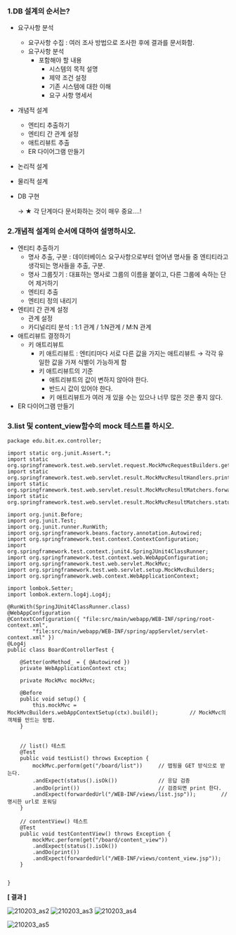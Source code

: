 ### 1.DB 설계의 순서는?

- 요구사항 분석

  - 요구사항 수집 : 여러 조사 방법으로 조사한 후에 결과를 문서화함.
  - 요구사항 분석
    - 포함해야 할 내용
      - 시스템의 목적 설명
      - 제약 조건 설정
      - 기존 시스템에 대한 이해
      - 요구 사항 명세서

- 개념적 설계

  - 엔티티 추출하기
  - 엔티티 간 관계 설정
  - 애트리뷰트 추출
  - ER 다이어그램 만들기

- 논리적 설계

- 물리적 설계

- DB 구현

  → ★ 각 단계마다 문서화하는 것이 매우 중요....!

  

### 2.개념적 설계의 순서에 대하여 설명하시오.

- 엔티티 추출하기
  - 명사 추출, 구분 :  데이터베이스 요구사항으로부터 얻어낸 명사들 중  엔티티라고 생각되는 명사들을 추출, 구분.
  - 명사 그룹짓기 : 대표하는 명사로 그룹의 이름을 붙이고, 다른 그룹에 속하는 단어 제거하기
  - 엔티티 추출
  - 엔티티 정의 내리기
- 엔티티 간 관계 설정
  - 관계 설정
  - 카디널리티 분석 : 1:1 관계 / 1:N관계 / M:N 관계 
- 애트리뷰트 결정하기
  - 키 애트리뷰트
    - 키 애트리뷰트 : 엔티티마다 서로 다른 값을 가지는 애트리뷰트 → 각각 유일한 값을 가져 식별이 가능하게 함
    - 키 애트리뷰트의 기준
      - 애트리뷰트의 값이 변하지 않아야 한다.
      - 반드시 값이 있어야 한다.
      - 키 애트리뷰트가 여러 개 있을 수는 있으나 너무 많은 것은 좋지 않다.
- ER 다이어그램 만들기



### 3.list 및 content_view함수의 mock 테스트를 하시오.

```
package edu.bit.ex.controller;

import static org.junit.Assert.*;
import static org.springframework.test.web.servlet.request.MockMvcRequestBuilders.get;
import static org.springframework.test.web.servlet.result.MockMvcResultHandlers.print;
import static org.springframework.test.web.servlet.result.MockMvcResultMatchers.forwardedUrl;
import static org.springframework.test.web.servlet.result.MockMvcResultMatchers.status;

import org.junit.Before;
import org.junit.Test;
import org.junit.runner.RunWith;
import org.springframework.beans.factory.annotation.Autowired;
import org.springframework.test.context.ContextConfiguration;
import org.springframework.test.context.junit4.SpringJUnit4ClassRunner;
import org.springframework.test.context.web.WebAppConfiguration;
import org.springframework.test.web.servlet.MockMvc;
import org.springframework.test.web.servlet.setup.MockMvcBuilders;
import org.springframework.web.context.WebApplicationContext;

import lombok.Setter;
import lombok.extern.log4j.Log4j;

@RunWith(SpringJUnit4ClassRunner.class)
@WebAppConfiguration
@ContextConfiguration({ "file:src/main/webapp/WEB-INF/spring/root-context.xml",
		"file:src/main/webapp/WEB-INF/spring/appServlet/servlet-context.xml" })
@Log4j
public class BoardControllerTest {

	@Setter(onMethod_ = { @Autowired })				
	private WebApplicationContext ctx; 				

	private MockMvc mockMvc; 						

	@Before									 
	public void setup() {
		this.mockMvc = MockMvcBuilders.webAppContextSetup(ctx).build();			 // MockMvc의 객체를 만드는 방법.
	}

	
	// list() 테스트
	@Test
	public void testList() throws Exception {
		mockMvc.perform(get("/board/list"))		// 맵핑을 GET 방식으로 받는다.
		.andExpect(status().isOk())				// 응답 검증
		.andDo(print())							// 검증되면 print 한다.
		.andExpect(forwardedUrl("/WEB-INF/views/list.jsp"));		// 명시한 url로 포워딩
	}
	
	// contentView() 테스트
	@Test
	public void testContentView() throws Exception {
		mockMvc.perform(get("/board/content_view"))		
		.andExpect(status().isOk())						
		.andDo(print())									
		.andExpect(forwardedUrl("/WEB-INF/views/content_view.jsp"));
	}


}

```

**[ 결과 ]**

![210203_as2](https://user-images.githubusercontent.com/75013108/106738815-c2220a80-665b-11eb-9528-718d4548654d.PNG)
![210203_as3](https://user-images.githubusercontent.com/75013108/106738822-c3533780-665b-11eb-87c6-96ccbe08d0ec.PNG)
![210203_as4](https://user-images.githubusercontent.com/75013108/106738819-c3533780-665b-11eb-89a8-ddeaef6248b2.PNG)

![210203_as5](https://user-images.githubusercontent.com/75013108/106738817-c2baa100-665b-11eb-8b90-26178829f23b.PNG)
